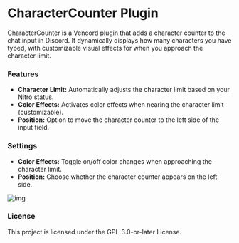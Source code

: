 # CharacterCounter Plugin

CharacterCounter is a Vencord plugin that adds a character counter to the chat input in Discord. It dynamically displays how many characters you have typed, with customizable visual effects for when you approach the character limit.

### Features
- **Character Limit:** Automatically adjusts the character limit based on your Nitro status.
- **Color Effects:** Activates color effects when nearing the character limit (customizable).
- **Position:** Option to move the character counter to the left side of the input field.
  
### Settings
- **Color Effects:** Toggle on/off color changes when approaching the character limit.
- **Position:** Choose whether the character counter appears on the left side.

![img](https://goon.your-mommy.org/Discord-faDjmPFYvQ.gif)

### License
This project is licensed under the GPL-3.0-or-later License.
